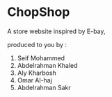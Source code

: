 # ChopShop

A store website inspired by E-bay,

produced to you by :

1. Seif Mohammed
2. Abdelrahman Khaled
3. Aly Kharbosh
4. Omar Al-haj 
5. Abdelrahman Sakr
